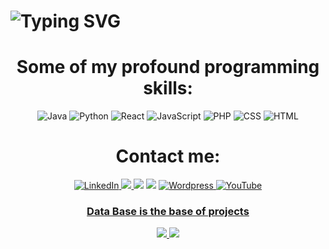 <div align="">
    <h1>
        <img src="https://readme-typing-svg.herokuapp.com?font=Jetbrains+mono&size=40&duration=3000&color=33FF33&center=true&vCenter=true&width=435&lines=Hallo!..+Welcome+..;This+is+..Abraham..." alt="Typing SVG"/>
    </h1>
</div>

<div align="center">
                      <h1>Some of  my profound programming skills:</h1>
    <img src="https://img.shields.io/badge/Java-007396?style=for-the-badge&logo=java&logoColor=white" alt="Java" />
    <img src="https://img.shields.io/badge/Python-00599C?style=for-the-badge&logo=python&logoColor=ED8B00" alt="Python"/>
    <img src="https://img.shields.io/badge/React-20232A?style=for-the-badge&logo=react&logoColor=61DAFB" alt="React"/>
    <img src= "https://img.shields.io/badge/JavaScript-F7DF1E?style=for-the-badge&logo=javascript&logoColor=black" alt ="JavaScript"/>
    <img src="https://img.shields.io/badge/PHP-777BB4?style=for-the-badge&logo=php&logoColor=white" alt="PHP"/>
    <img src="https://img.shields.io/badge/CSS3-1572B6?style=for-the-badge&logo=css3&logoColor=white" alt="CSS"/>
    <img src="https://img.shields.io/badge/HTML5-E34F26?style=for-the-badge&logo=html5&logoColor=white" alt="HTML"/>
    

<div align="center">
                <h1> Contact me: </h1>
     <a href="https://www.linkedin.com/in/abraham-tayeman/">
        <img src="https://img.shields.io/badge/LinkedIn-0077B5?style=for-the-badge&logo=linkedin&logoColor=white" alt="LinkedIn"/>
    </a>
    <a href="https://www.instagram.com/exploriade">
      <img src="https://img.shields.io/badge/Instagram-E4405F?style=for-the-badge&logo=instagram&logoColor=white" ="Instagram"/>
      </a>
   <a href="mailto:abrahtay@gmail.com"><img src="https://img.shields.io/badge/Gmail-c2d8ff?style=for-the-badge&logo=gmail&logoColor=white"="abrahtay@Gmail.com"/></a>
       <img src="#"="abrahtay@Gmail.com"/> 
    </a>
    <a href="https://abrahamat.wordpress.com/travel-ausflug/">
        <img src="https://img.shields.io/badge/Wordpress-D2596BE?style=for-the-badge&logo=wordpress&logoColor=white" alt="Wordpress"/>
    <a href="https://youtu.be/GA6TrBGB2CE?si=JvW4mPoc4h1NHoW4/">
          <img src="https://img.shields.io/badge/YouTube-FF0000?style=for-the-badge&logo=youtube&logoColor=white" alt="YouTube"/>
</div>

<div align="">
                <h3> Data Base is the base of projects</h3>
   <img src=" https://media0.giphy.com/media/v1.Y2lkPTc5MGI3NjExZDdwbGxibDFlbmVyd3QyZmZwdGZmazF5a3dnb2l1NjUzb3pxZmMydiZlcD12MV9pbnRlcm5hbF9naWZfYnlfaWQmY3Q9Zw/3o7bufkPz3LRof205G/giphy.gif" />
      <img src="https://media4.giphy.com/media/v1.Y2lkPTc5MGI3NjExem80b3VsNnp3c254ZmV0OHpqODRzc3V0NGllaHFjamloeXp5dDU5ZyZlcD12MV9naWZzX3NlYXJjaCZjdD1n/vISmwpBJUNYzukTnVx/200.webp"/>
</div>
